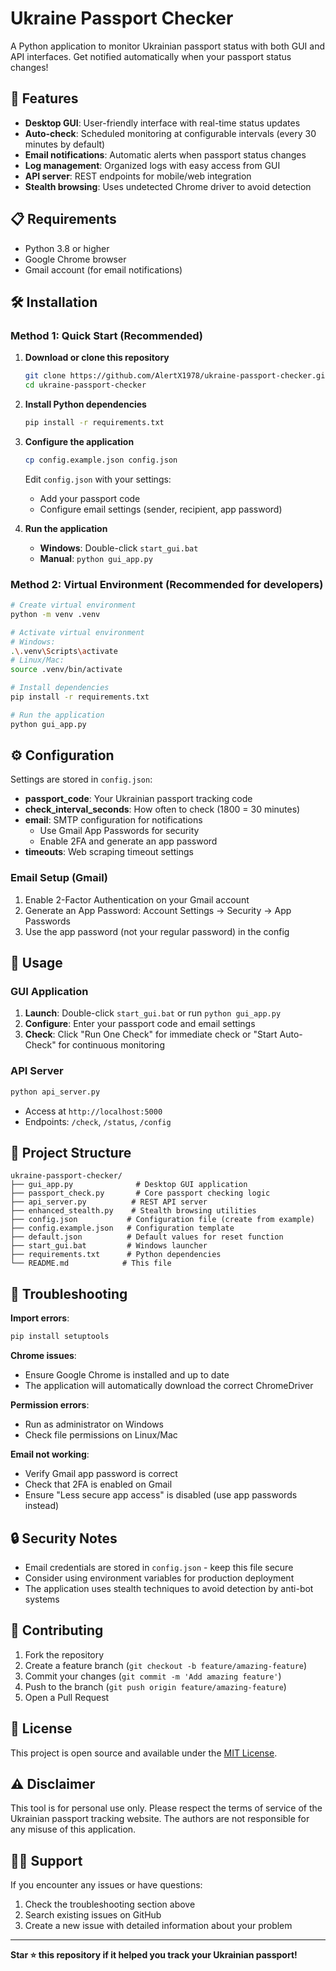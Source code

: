 # Ukraine Passport Checker

A Python application to monitor Ukrainian passport status with both GUI and API interfaces. Get notified automatically when your passport status changes!

## 🚀 Features

- **Desktop GUI**: User-friendly interface with real-time status updates
- **Auto-check**: Scheduled monitoring at configurable intervals (every 30 minutes by default)
- **Email notifications**: Automatic alerts when passport status changes
- **Log management**: Organized logs with easy access from GUI
- **API server**: REST endpoints for mobile/web integration
- **Stealth browsing**: Uses undetected Chrome driver to avoid detection

## 📋 Requirements

- Python 3.8 or higher
- Google Chrome browser
- Gmail account (for email notifications)

## 🛠️ Installation

### Method 1: Quick Start (Recommended)

1. **Download or clone this repository**
   ```bash
   git clone https://github.com/AlertX1978/ukraine-passport-checker.git
   cd ukraine-passport-checker
   ```

2. **Install Python dependencies**
   ```bash
   pip install -r requirements.txt
   ```

3. **Configure the application**
   ```bash
   cp config.example.json config.json
   ```
   Edit `config.json` with your settings:
   - Add your passport code
   - Configure email settings (sender, recipient, app password)

4. **Run the application**
   - **Windows**: Double-click `start_gui.bat`
   - **Manual**: `python gui_app.py`

### Method 2: Virtual Environment (Recommended for developers)

```bash
# Create virtual environment
python -m venv .venv

# Activate virtual environment
# Windows:
.\.venv\Scripts\activate
# Linux/Mac:
source .venv/bin/activate

# Install dependencies
pip install -r requirements.txt

# Run the application
python gui_app.py
```

## ⚙️ Configuration

Settings are stored in `config.json`:

- **passport_code**: Your Ukrainian passport tracking code
- **check_interval_seconds**: How often to check (1800 = 30 minutes)
- **email**: SMTP configuration for notifications
  - Use Gmail App Passwords for security
  - Enable 2FA and generate an app password
- **timeouts**: Web scraping timeout settings

### Email Setup (Gmail)

1. Enable 2-Factor Authentication on your Gmail account
2. Generate an App Password: Account Settings → Security → App Passwords
3. Use the app password (not your regular password) in the config

## 🎯 Usage

### GUI Application
1. **Launch**: Double-click `start_gui.bat` or run `python gui_app.py`
2. **Configure**: Enter your passport code and email settings
3. **Check**: Click "Run One Check" for immediate check or "Start Auto-Check" for continuous monitoring

### API Server
```bash
python api_server.py
```
- Access at `http://localhost:5000`
- Endpoints: `/check`, `/status`, `/config`

## 📁 Project Structure

```
ukraine-passport-checker/
├── gui_app.py              # Desktop GUI application
├── passport_check.py       # Core passport checking logic
├── api_server.py          # REST API server
├── enhanced_stealth.py    # Stealth browsing utilities
├── config.json           # Configuration file (create from example)
├── config.example.json   # Configuration template
├── default.json          # Default values for reset function
├── start_gui.bat         # Windows launcher
├── requirements.txt      # Python dependencies
└── README.md            # This file
```

## 🐛 Troubleshooting

**Import errors**: 
```bash
pip install setuptools
```

**Chrome issues**: 
- Ensure Google Chrome is installed and up to date
- The application will automatically download the correct ChromeDriver

**Permission errors**: 
- Run as administrator on Windows
- Check file permissions on Linux/Mac

**Email not working**:
- Verify Gmail app password is correct
- Check that 2FA is enabled on Gmail
- Ensure "Less secure app access" is disabled (use app passwords instead)

## 🔒 Security Notes

- Email credentials are stored in `config.json` - keep this file secure
- Consider using environment variables for production deployment
- The application uses stealth techniques to avoid detection by anti-bot systems

## 🤝 Contributing

1. Fork the repository
2. Create a feature branch (`git checkout -b feature/amazing-feature`)
3. Commit your changes (`git commit -m 'Add amazing feature'`)
4. Push to the branch (`git push origin feature/amazing-feature`)
5. Open a Pull Request

## 📄 License

This project is open source and available under the [MIT License](LICENSE).

## ⚠️ Disclaimer

This tool is for personal use only. Please respect the terms of service of the Ukrainian passport tracking website. The authors are not responsible for any misuse of this application.

## 🙋‍♂️ Support

If you encounter any issues or have questions:
1. Check the troubleshooting section above
2. Search existing issues on GitHub
3. Create a new issue with detailed information about your problem

---

**Star ⭐ this repository if it helped you track your Ukrainian passport!**
